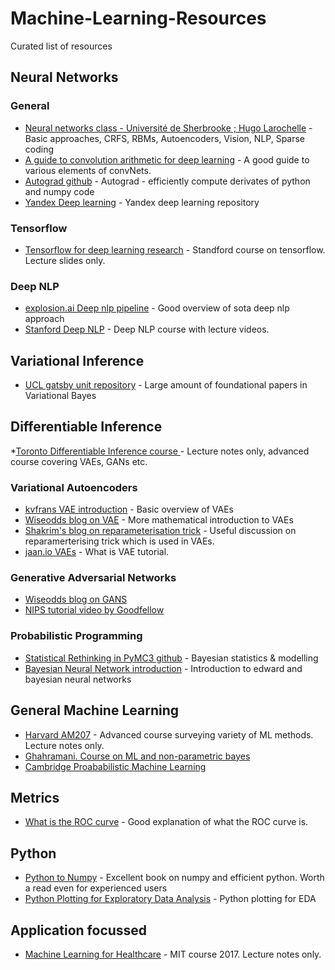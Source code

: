 # Machine-Learning-Resources
Curated list of resources

## Neural Networks

### General

* [Neural networks class - Université de Sherbrooke ; Hugo Larochelle](https://www.youtube.com/playlist?list=PL6Xpj9I5qXYEcOhn7TqghAJ6NAPrNmUBH) - Basic approaches, CRFS, RBMs, Autoencoders, Vision, NLP, Sparse coding
* [A guide to convolution arithmetic for deep learning](https://arxiv.org/abs/1603.07285) - A good guide to various elements of convNets.
* [Autograd github](https://github.com/HIPS/autograd) - Autograd - efficiently compute derivates of python and numpy code
* [Yandex Deep learning](https://github.com/yandexdataschool/YSDA_deeplearning17) - Yandex deep learning repository

### Tensorflow
* [Tensorflow for deep learning research](https://web.stanford.edu/class/cs20si/) - Standford course on tensorflow. Lecture slides only.

### Deep NLP

* [explosion.ai Deep nlp pipeline](https://explosion.ai/blog/deep-learning-formula-nlp) - Good overview of sota deep nlp approach
* [Stanford Deep NLP](http://web.stanford.edu/class/cs224n/) - Deep NLP course with lecture videos.

## Variational Inference

* [UCL gatsby unit repository](http://www.gatsby.ucl.ac.uk/vbayes/vbpapers.html) - Large amount of foundational papers in Variational Bayes


## Differentiable Inference

*[Toronto Differentiable Inference course ](http://www.cs.toronto.edu/~duvenaud/courses/csc2541/) - Lecture notes only, advanced course covering VAEs, GANs etc.


### Variational Autoencoders

* [kvfrans VAE introduction](http://kvfrans.com/variational-autoencoders-explained/) - Basic overview of VAEs
* [Wiseodds blog on VAE](http://wiseodd.github.io/techblog/2016/12/10/variational-autoencoder/) - More mathematical introduction to VAEs
* [Shakrim's blog on reparameterisation trick](http://blog.shakirm.com/2015/10/machine-learning-trick-of-the-day-4-reparameterisation-tricks/) - Useful discussion on reparamerterising trick which is used in VAEs.
* [jaan.io VAEs](https://jaan.io/what-is-variational-autoencoder-vae-tutorial/) - What is VAE tutorial.

### Generative Adversarial Networks
* [Wiseodds blog on GANS](http://wiseodd.github.io/techblog/2016/09/17/gan-tensorflow/)
* [NIPS tutorial video by Goodfellow](https://channel9.msdn.com/Events/Neural-Information-Processing-Systems-Conference/Neural-Information-Processing-Systems-Conference-NIPS-2016/Generative-Adversarial-Networks)


### Probabilistic Programming

* [Statistical Rethinking in PyMC3 github](https://github.com/aloctavodia/Statistical-Rethinking-with-Python-and-PyMC3) - Bayesian statistics & modelling
* [Bayesian Neural Network introduction](https://alpha-i.co/blog/MNIST-for-ML-beginners-The-Bayesian-Way.html) - Introduction to edward and bayesian neural networks

## General Machine Learning

* [Harvard AM207](https://am207.github.io/2017/material.html) - Advanced course surveying variety of ML methods. Lecture notes only.
* [Ghahramani. Course on ML and non-parametric bayes](https://www.youtube.com/watch?v=5KdWhDpeQvU&list=PLed6T8ArxGXThvHZFC5YhR7n272tIrExt)
* [Cambridge Proababilistic Machine Learning](http://mlg.eng.cam.ac.uk/teaching/4f13/1617/)

## Metrics

* [What is the ROC curve](http://notmatthancock.github.io/2015/08/18/what-is-the-roc-curve.html) - Good explanation of what the ROC curve is.


## Python 

* [Python to Numpy](http://www.labri.fr/perso/nrougier/from-python-to-numpy/) - Excellent book on numpy and efficient python. Worth a read even for experienced users
* [Python Plotting for Exploratory Data Analysis](http://pythonplot.com/) - Python plotting for EDA



## Application focussed
* [Machine Learning for Healthcare](https://mlhc17mit.github.io/) - MIT course 2017. Lecture notes only.
